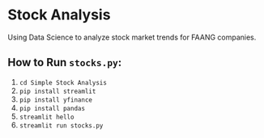 # Stock Analysis

Using Data Science to analyze stock market trends for FAANG companies.  

## How to Run `stocks.py`:
1. `cd Simple Stock Analysis`
2. `pip install streamlit`
3. `pip install yfinance`
4. `pip install pandas`
5. `streamlit hello` 
6. `streamlit run stocks.py`

